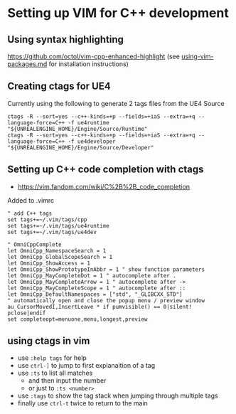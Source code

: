 # Setting up VIM for C++ development


## Using syntax highlighting

https://github.com/octol/vim-cpp-enhanced-highlight
(see [using-vim-packages.md](using-vim-packages.md) for installation
instructions)

## Creating ctags for UE4

Currently using the following to generate 2 tags files from the UE4 Source
```
ctags -R --sort=yes --c++-kinds=+p --fields=+iaS --extra=+q --language-force=C++ -f ue4runtime "${UNREALENGINE_HOME}/Engine/Source/Runtime"
ctags -R --sort=yes --c++-kinds=+p --fields=+iaS --extra=+q --language-force=C++ -f ue4developer "${UNREALENGINE_HOME}/Engine/Source/Developer"
```

## Setting up C++ code completion with ctags

* https://vim.fandom.com/wiki/C%2B%2B_code_completion 

Added to .vimrc

```
" add C++ tags
set tags+=~/.vim/tags/cpp
set tags+=~/.vim/tags/ue4runtime
set tags+=~/.vim/tags/ue4dev

" OmniCppComplete
let OmniCpp_NamespaceSearch = 1
let OmniCpp_GlobalScopeSearch = 1
let OmniCpp_ShowAccess = 1
let OmniCpp_ShowPrototypeInAbbr = 1 " show function parameters
let OmniCpp_MayCompleteDot = 1 " autocomplete after .
let OmniCpp_MayCompleteArrow = 1 " autocomplete after ->
let OmniCpp_MayCompleteScope = 1 " autocomplete after ::
let OmniCpp_DefaultNamespaces = ["std", "_GLIBCXX_STD"]
" automatically open and close the popup menu / preview window
au CursorMovedI,InsertLeave * if pumvisible() == 0|silent! pclose|endif
set completeopt=menuone,menu,longest,preview
```

## using ctags in vim

* use `:help tags` for help
* use `ctrl-]` to jump to first explanaition of a tag
* use `:ts` to list all matches
  * and then input the number
  * or just to `:ts <number>`
* use `:tags` to show the tag stack when jumping through multiple tags
* finally use `ctrl-t` twice to return to the main
